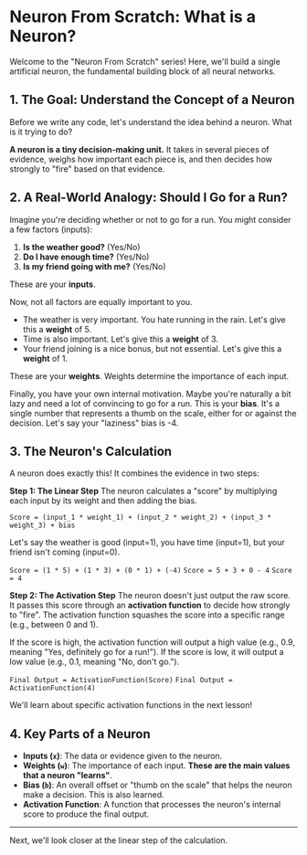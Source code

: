 # Neuron From Scratch: What is a Neuron?

Welcome to the "Neuron From Scratch" series! Here, we'll build a single artificial neuron, the fundamental building block of all neural networks.

## 1. The Goal: Understand the Concept of a Neuron

Before we write any code, let's understand the idea behind a neuron. What is it trying to do?

**A neuron is a tiny decision-making unit.** It takes in several pieces of evidence, weighs how important each piece is, and then decides how strongly to "fire" based on that evidence.

## 2. A Real-World Analogy: Should I Go for a Run?

Imagine you're deciding whether or not to go for a run. You might consider a few factors (inputs):
1.  **Is the weather good?** (Yes/No)
2.  **Do I have enough time?** (Yes/No)
3.  **Is my friend going with me?** (Yes/No)

These are your **inputs**.

Now, not all factors are equally important to you.
- The weather is very important. You hate running in the rain. Let's give this a **weight** of 5.
- Time is also important. Let's give this a **weight** of 3.
- Your friend joining is a nice bonus, but not essential. Let's give this a **weight** of 1.

These are your **weights**. Weights determine the importance of each input.

Finally, you have your own internal motivation. Maybe you're naturally a bit lazy and need a lot of convincing to go for a run. This is your **bias**. It's a single number that represents a thumb on the scale, either for or against the decision. Let's say your "laziness" bias is -4.

## 3. The Neuron's Calculation

A neuron does exactly this! It combines the evidence in two steps:

**Step 1: The Linear Step**
The neuron calculates a "score" by multiplying each input by its weight and then adding the bias.

`Score = (input_1 * weight_1) + (input_2 * weight_2) + (input_3 * weight_3) + bias`

Let's say the weather is good (input=1), you have time (input=1), but your friend isn't coming (input=0).

`Score = (1 * 5) + (1 * 3) + (0 * 1) + (-4)`
`Score = 5 + 3 + 0 - 4`
`Score = 4`

**Step 2: The Activation Step**
The neuron doesn't just output the raw score. It passes this score through an **activation function** to decide how strongly to "fire". The activation function squashes the score into a specific range (e.g., between 0 and 1).

If the score is high, the activation function will output a high value (e.g., 0.9, meaning "Yes, definitely go for a run!").
If the score is low, it will output a low value (e.g., 0.1, meaning "No, don't go.").

`Final Output = ActivationFunction(Score)`
`Final Output = ActivationFunction(4)`

We'll learn about specific activation functions in the next lesson!

## 4. Key Parts of a Neuron

- **Inputs (`x`)**: The data or evidence given to the neuron.
- **Weights (`w`)**: The importance of each input. **These are the main values that a neuron "learns"**.
- **Bias (`b`)**: An overall offset or "thumb on the scale" that helps the neuron make a decision. This is also learned.
- **Activation Function**: A function that processes the neuron's internal score to produce the final output.

---
Next, we'll look closer at the linear step of the calculation.
